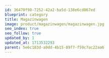 ```yaml
---
id: 36470f98-7252-42a2-ba5d-138e6cd867ed
blueprint: category
title: Magazinwagen
image: product/magazinwagen/magazinwagen.jpg
seo_index: true
seo_follow: true
updated_by: 1
updated_at: 1713532293
parent: 5e6c183d-a9dd-4b15-89f7-f59c7ac22aa6
---
```

